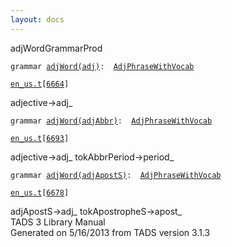 ```yaml
---
layout: docs
---
```

<span class="title">adjWord</span><span class="type">GrammarProd</span>

`grammar `<span class="classExtLink">[`adjWord(adj)`](../object/adjWord(adj).html)</span>` :   `[`AdjPhraseWithVocab`](../object/AdjPhraseWithVocab.html)

[`en_us.t`](../file/en_us.t.html)`[`[`6664`](../source/en_us.t.html#6664)`]`



adjective-\>adj\_



`grammar `<span class="classExtLink">[`adjWord(adjAbbr)`](../object/adjWord(adjAbbr).html)</span>` :   `[`AdjPhraseWithVocab`](../object/AdjPhraseWithVocab.html)

[`en_us.t`](../file/en_us.t.html)`[`[`6693`](../source/en_us.t.html#6693)`]`



adjective-\>adj\_ tokAbbrPeriod-\>period\_  



`grammar `<span class="classExtLink">[`adjWord(adjApostS)`](../object/adjWord(adjApostS).html)</span>` :   `[`AdjPhraseWithVocab`](../object/AdjPhraseWithVocab.html)

[`en_us.t`](../file/en_us.t.html)`[`[`6678`](../source/en_us.t.html#6678)`]`



adjApostS-\>adj\_ tokApostropheS-\>apost\_  
TADS 3 Library Manual  
Generated on 5/16/2013 from TADS version 3.1.3


